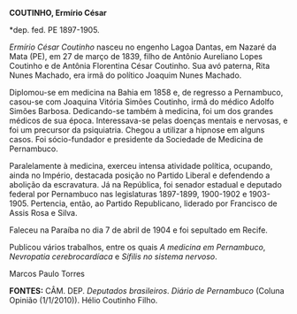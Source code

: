 **COUTINHO, Ermírio César**

\*dep. fed. PE 1897-1905.

*Ermírio César Coutinho* nasceu no engenho Lagoa Dantas, em Nazaré da
Mata (PE), em 27 de março de 1839, filho de Antônio Aureliano Lopes
Coutinho e de Antônia Florentina César Coutinho. Sua avó paterna, Rita
Nunes Machado, era irmã do político Joaquim Nunes Machado.

Diplomou-se em medicina na Bahia em 1858 e, de regresso a Pernambuco,
casou-se com Joaquina Vitória Simões Coutinho, irmã do médico Adolfo
Simões Barbosa. Dedicando-se também à medicina, foi um dos grandes
médicos de sua época. Interessava-se pelas doenças mentais e nervosas, e
foi um precursor da psiquiatria. Chegou a utilizar a hipnose em alguns
casos. Foi sócio-fundador e presidente da Sociedade de Medicina de
Pernambuco.

Paralelamente à medicina, exerceu intensa atividade política, ocupando,
ainda no Império, destacada posição no Partido Liberal e defendendo a
abolição da escravatura. Já na República, foi senador estadual e
deputado federal por Pernambuco nas legislaturas 1897-1899, 1900-1902 e
1903-1905. Pertencia, então, ao Partido Republicano, liderado por
Francisco de Assis Rosa e Silva.

Faleceu na Paraíba no dia 7 de abril de 1904 e foi sepultado em Recife.

Publicou vários trabalhos, entre os quais *A medicina em Pernambuco*,
*Nevropatia cerebrocardíaca* e *Sífilis no sistema nervoso*.

Marcos Paulo Torres

**FONTES:** CÂM. DEP. *Deputados brasileiros*. *Diário de Pernambuco*
(Coluna Opinião (1/1/2010)). Hélio Coutinho Filho.

